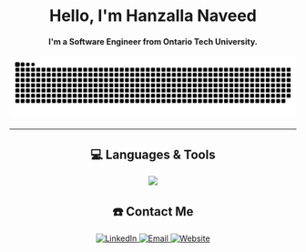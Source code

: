 <div align="center">
  <!--   <img width="35" src="https://github.com/1999AZZAR/1999AZZAR/blob/main/resources/img/waving.gif"> -->
  <h1 align="center">Hello, I'm Hanzalla Naveed</h1>
  <h4 align="center">I'm a Software Engineer from Ontario Tech University.</h4>
</div>

<picture>
  <source
    media="(prefers-color-scheme: dark)"
    srcset="https://raw.githubusercontent.com/platane/snk/output/github-contribution-grid-snake-dark.svg"
  />
  <source
    media="(prefers-color-scheme: light)"
    srcset="https://raw.githubusercontent.com/platane/snk/output/github-contribution-grid-snake.svg"
  />
  <img
    alt="github contribution grid snake animation"
    src="https://raw.githubusercontent.com/platane/snk/output/github-contribution-grid-snake.svg"
  />
</picture>

-----

<div align="center">
  <h2>💻 Languages & Tools</h2>
  <p align="center">
    <a href="https://skillicons.dev">
      <img src="https://skillicons.dev/icons?i=react,js,html,css,scss,php,nodejs,py,django,spring,ai,jquery,kotlin,nextjs,bootstrap,c,cs,cpp,dotnet,emacs,firebase,docker,express,java,ros,linux,bash,kafka,maven,mongodb,postgres,postman,mysql,firebase,tailwind,kubernetes,gcp,git,figma,flutter,arduino,raspberrypi,eclipse,idea,replit,github,vscode&perline=10" />
    </a>
  </p>
</div>

<div align="center">
  <h2>☎️ Contact Me</h2>
 <p align="center">
    <a href="https://www.linkedin.com/in/hanzalla-naveed/" target="blank">
        <img src="https://img.shields.io/badge/linkedin-%231DA1F2.svg?style=for-the-badge&logo=linkedin&logoColor=white"
             alt="LinkedIn" height="30"/>
    </a>
    <a href="mailto:hanzallanaveed2001@gmail.com" target="blank">
        <img src="https://img.shields.io/badge/gmail-EA4335.svg?style=for-the-badge&logo=gmail&logoColor=white"
             alt="Email" height="30"/>
    </a>
 <a href="https://www.hanzallanaveed.com" target="blank">
    <img src="https://img.shields.io/badge/website-00C2F3.svg?style=for-the-badge&logo=internet-explorer&logoColor=white&labelColor=black"
         alt="Website" height="30"/>
</a>
</p>
</div>
